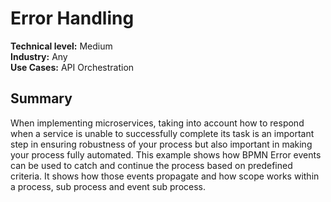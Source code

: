 # Error Handling
**Technical level:** Medium 
<br>
**Industry:** Any 
<br>
**Use Cases:** API Orchestration

## Summary

When implementing microservices, taking into account how to respond when a service is unable to successfully complete its task is an important step in ensuring robustness of your process but also important in making your process fully automated. This example shows how BPMN Error events can be used to catch and continue the process based on predefined criteria. It shows how those events propagate and how scope works within a process, sub process and event sub process.